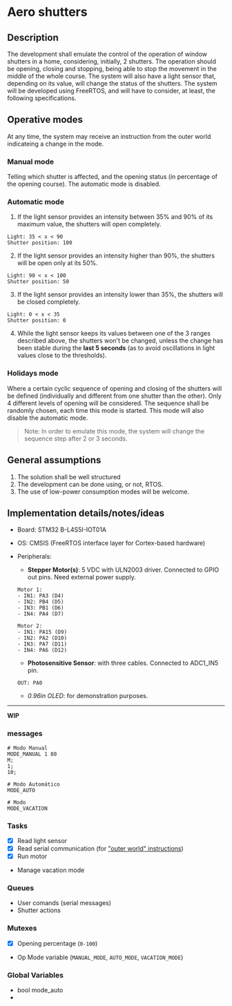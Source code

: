 # Aero shutters

## Description

The development shall emulate the control of the operation of window shutters
in a home, considering, initially, 2 shutters. The operation should be opening, closing and
stopping, being able to stop the movement in the middle of the whole course. The system
will also have a light sensor that, depending on its value, will change the status of the
shutters. The system will be developed using FreeRTOS, and will have to consider, at least,
the following specifications.

## Operative modes

At any time, the system may receive an instruction from the outer world indicateing a change in the mode.

### Manual mode

Telling which shutter is affected, and the opening status (in percentage of the opening course). The automatic mode is disabled.


### Automatic mode

1. If the light sensor provides an intensity between 35% and 90% of its maximum value, the shutters will open completely.

```plaintext
Light: 35 < x < 90
Shutter position: 100
```

2. If the light sensor provides an intensity higher than 90%, the shutters will be open only at its 50%.

```plaintext
Light: 90 < x < 100
Shutter position: 50
```

3. If the light sensor provides an intensity lower than 35%, the shutters will be closed completely.

```plaintext
Light: 0 < x < 35
Shutter position: 0
```

4. While the light sensor keeps its values between one of the 3 ranges described above, the shutters won't be changed, unless the change has been stable during the **last 5 seconds** (as to avoid oscillations in light values close to the thresholds).

### Holidays mode

Where a certain cyclic sequence of opening and closing of the shutters will be defined (individually and different from one shutter than the other). Only 4 different levels of opening will be considered. The sequence shall be randomly chosen, each time this mode is started. This mode will also disable the automatic mode.

> Note: In order to emulate this mode, the system will change the sequence step after 2 or 3 seconds.

## General assumptions

1. The solution shall be well structured
2. The development can be done using, or not, RTOS.
3. The use of low-power consumption modes will be welcome.

## Implementation details/notes/ideas

- Board: STM32 B-L4S5I-IOT01A
- OS: CMSIS (FreeRTOS interface layer for Cortex-based hardware)
- Peripherals:
  - **Stepper Motor(s)**: 5 VDC with ULN2003 driver. Connected to GPIO out pins. Need external power supply.

  ```plaintext
  Motor 1:
  - IN1: PA3 (D4)
  - IN2: PB4 (D5)
  - IN3: PB1 (D6)
  - IN4: PA4 (D7)

  Motor 2:
  - IN1: PA15 (D9)
  - IN2: PA2 (D10)
  - IN3: PA7 (D11)
  - IN4: PA6 (D12)
  ```

  - **Photosensitive Sensor**: with three cables. Connected to ADC1_IN5 pin.

  ```plaintext
  OUT: PA0
  ```

  - *0.96in OLED*: for demonstration purposes.

---

**WIP**

### messages

```plaintext
# Modo Manual
MODE_MANUAL 1 80
M;
1;
10;

# Modo Automático
MODE_AUTO

# Modo
MODE_VACATION
```

### Tasks

- [x] Read light sensor
- [x] Read serial communication (for ["outer world" instructions](#operative-modes))
- [x] Run motor
- Manage vacation mode

### Queues

- User comands (serial messages)
- Shutter actions

### Mutexes

- [x] Opening percentage (`0-100`)
- Op Mode variable (`MANUAL_MODE`, `AUTO_MODE`, `VACATION_MODE`)

### Global Variables

- bool mode_auto
- 
